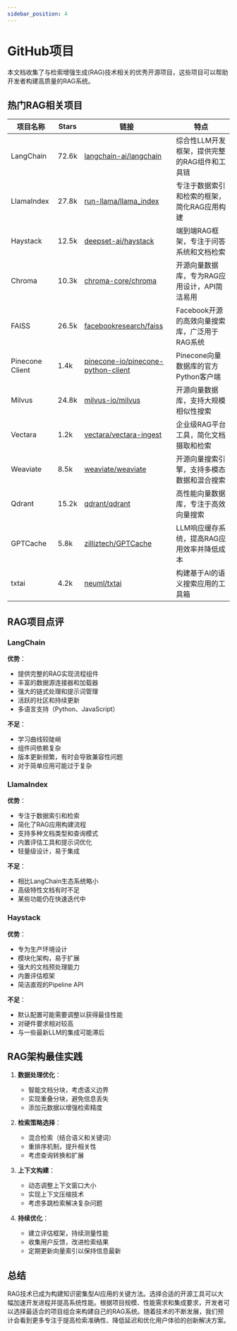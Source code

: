 ```yaml
---
sidebar_position: 4
---
```


# GitHub项目

本文档收集了与检索增强生成(RAG)技术相关的优秀开源项目，这些项目可以帮助开发者构建高质量的RAG系统。

## 热门RAG相关项目

| 项目名称 | Stars | 链接 | 特点 |
|---------|-------|------|------|
| LangChain | 72.6k | [langchain-ai/langchain](https://github.com/langchain-ai/langchain) | 综合性LLM开发框架，提供完整的RAG组件和工具链 |
| LlamaIndex | 27.8k | [run-llama/llama_index](https://github.com/run-llama/llama_index) | 专注于数据索引和检索的框架，简化RAG应用构建 |
| Haystack | 12.5k | [deepset-ai/haystack](https://github.com/deepset-ai/haystack) | 端到端RAG框架，专注于问答系统和文档检索 |
| Chroma | 10.3k | [chroma-core/chroma](https://github.com/chroma-core/chroma) | 开源向量数据库，专为RAG应用设计，API简洁易用 |
| FAISS | 26.5k | [facebookresearch/faiss](https://github.com/facebookresearch/faiss) | Facebook开源的高效向量搜索库，广泛用于RAG系统 |
| Pinecone Client | 1.4k | [pinecone-io/pinecone-python-client](https://github.com/pinecone-io/pinecone-python-client) | Pinecone向量数据库的官方Python客户端 |
| Milvus | 24.8k | [milvus-io/milvus](https://github.com/milvus-io/milvus) | 开源向量数据库，支持大规模相似性搜索 |
| Vectara | 1.2k | [vectara/vectara-ingest](https://github.com/vectara/vectara-ingest) | 企业级RAG平台工具，简化文档摄取和检索 |
| Weaviate | 8.5k | [weaviate/weaviate](https://github.com/weaviate/weaviate) | 开源向量搜索引擎，支持多模态数据和混合搜索 |
| Qdrant | 15.2k | [qdrant/qdrant](https://github.com/qdrant/qdrant) | 高性能向量数据库，专注于高效向量搜索 |
| GPTCache | 5.8k | [zilliztech/GPTCache](https://github.com/zilliztech/GPTCache) | LLM响应缓存系统，提高RAG应用效率并降低成本 |
| txtai | 4.2k | [neuml/txtai](https://github.com/neuml/txtai) | 构建基于AI的语义搜索应用的工具箱 |

## RAG项目点评

### LangChain

**优势**：
- 提供完整的RAG实现流程组件
- 丰富的数据源连接器和加载器
- 强大的链式处理和提示词管理
- 活跃的社区和持续更新
- 多语言支持（Python、JavaScript）

**不足**：
- 学习曲线较陡峭
- 组件间依赖复杂
- 版本更新频繁，有时会导致兼容性问题
- 对于简单应用可能过于复杂

### LlamaIndex

**优势**：
- 专注于数据索引和检索
- 简化了RAG应用构建流程
- 支持多种文档类型和查询模式
- 内置评估工具和提示词优化
- 轻量级设计，易于集成

**不足**：
- 相比LangChain生态系统略小
- 高级特性文档有时不足
- 某些功能仍在快速迭代中

### Haystack

**优势**：
- 专为生产环境设计
- 模块化架构，易于扩展
- 强大的文档预处理能力
- 内置评估框架
- 简洁直观的Pipeline API

**不足**：
- 默认配置可能需要调整以获得最佳性能
- 对硬件要求相对较高
- 与一些最新LLM的集成可能滞后

## RAG架构最佳实践

1. **数据处理优化**：
   - 智能文档分块，考虑语义边界
   - 实现重叠分块，避免信息丢失
   - 添加元数据以增强检索精度

2. **检索策略选择**：
   - 混合检索（结合语义和关键词）
   - 重排序机制，提升相关性
   - 考虑查询转换和扩展

3. **上下文构建**：
   - 动态调整上下文窗口大小
   - 实现上下文压缩技术
   - 考虑多跳检索解决复杂问题

4. **持续优化**：
   - 建立评估框架，持续测量性能
   - 收集用户反馈，改进检索结果
   - 定期更新向量索引以保持信息最新

## 总结

RAG技术已成为构建知识密集型AI应用的关键方法。选择合适的开源工具可以大幅加速开发进程并提高系统性能。根据项目规模、性能需求和集成要求，开发者可以选择最适合的项目组合来构建自己的RAG系统。随着技术的不断发展，我们预计会看到更多专注于提高检索准确性、降低延迟和优化用户体验的创新解决方案。 